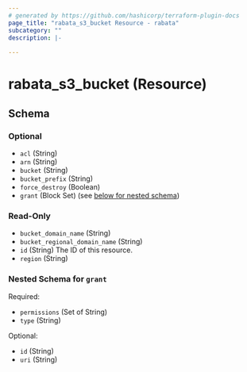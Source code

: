 ```yaml
---
# generated by https://github.com/hashicorp/terraform-plugin-docs
page_title: "rabata_s3_bucket Resource - rabata"
subcategory: ""
description: |-
  
---
```


# rabata_s3_bucket (Resource)





<!-- schema generated by tfplugindocs -->
## Schema

### Optional

- `acl` (String)
- `arn` (String)
- `bucket` (String)
- `bucket_prefix` (String)
- `force_destroy` (Boolean)
- `grant` (Block Set) (see [below for nested schema](#nestedblock--grant))

### Read-Only

- `bucket_domain_name` (String)
- `bucket_regional_domain_name` (String)
- `id` (String) The ID of this resource.
- `region` (String)

<a id="nestedblock--grant"></a>
### Nested Schema for `grant`

Required:

- `permissions` (Set of String)
- `type` (String)

Optional:

- `id` (String)
- `uri` (String)
